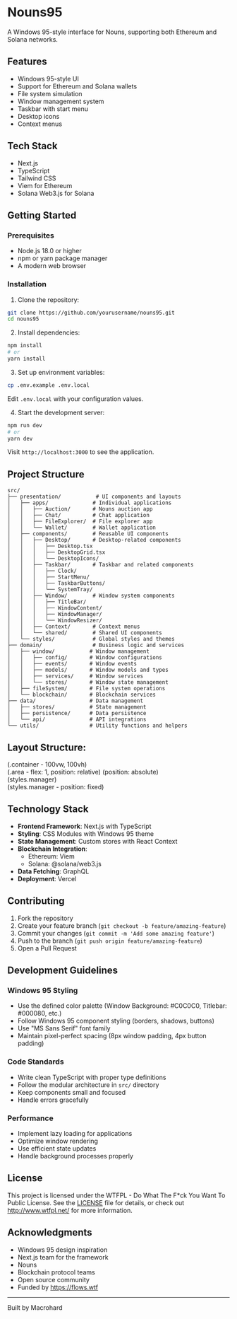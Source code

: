 # Nouns95

A Windows 95-style interface for Nouns, supporting both Ethereum and Solana networks.

## Features

- Windows 95-style UI
- Support for Ethereum and Solana wallets
- File system simulation
- Window management system
- Taskbar with start menu
- Desktop icons
- Context menus

## Tech Stack

- Next.js
- TypeScript
- Tailwind CSS
- Viem for Ethereum
- Solana Web3.js for Solana

## Getting Started

### Prerequisites
- Node.js 18.0 or higher
- npm or yarn package manager
- A modern web browser

### Installation

1. Clone the repository:
```bash
git clone https://github.com/yourusername/nouns95.git
cd nouns95
```

2. Install dependencies:
```bash
npm install
# or
yarn install
```

3. Set up environment variables:
```bash
cp .env.example .env.local
```
Edit `.env.local` with your configuration values.

4. Start the development server:
```bash
npm run dev
# or
yarn dev
```

Visit `http://localhost:3000` to see the application.

## Project Structure

```
src/
├── presentation/           # UI components and layouts
│   ├── apps/              # Individual applications
│   │   ├── Auction/       # Nouns auction app
│   │   ├── Chat/          # Chat application
│   │   ├── FileExplorer/  # File explorer app
│   │   └── Wallet/        # Wallet application
│   ├── components/        # Reusable UI components
│   │   ├── Desktop/       # Desktop-related components
│   │   │   ├── Desktop.tsx
│   │   │   ├── DesktopGrid.tsx
│   │   │   └── DesktopIcons/
│   │   ├── Taskbar/       # Taskbar and related components
│   │   │   ├── Clock/
│   │   │   ├── StartMenu/
│   │   │   ├── TaskbarButtons/
│   │   │   └── SystemTray/
│   │   ├── Window/        # Window system components
│   │   │   ├── TitleBar/
│   │   │   ├── WindowContent/
│   │   │   ├── WindowManager/
│   │   │   └── WindowResizer/
│   │   ├── Context/       # Context menus
│   │   └── shared/        # Shared UI components
│   └── styles/            # Global styles and themes
├── domain/                # Business logic and services
│   ├── window/           # Window management
│   │   ├── config/       # Window configurations
│   │   ├── events/       # Window events
│   │   ├── models/       # Window models and types
│   │   ├── services/     # Window services
│   │   └── stores/       # Window state management
│   ├── fileSystem/       # File system operations
│   └── blockchain/       # Blockchain services
├── data/                 # Data management
│   ├── stores/           # State management
│   ├── persistence/      # Data persistence
│   └── api/              # API integrations
└── utils/                # Utility functions and helpers
```

## Layout Structure:
<body>
  <Desktop> (.container - 100vw, 100vh)
    <div> (.area - flex: 1, position: relative)
      <DesktopGrid /> (position: absolute)
      <WindowManager>
        <div> (styles.manager)
          <Windows />
          <MiniAppManager>
            <div> (styles.manager - position: fixed)
              <MiniApp />
            </div>
          </MiniAppManager>
        </div>
      </WindowManager>
    </div>
    <Taskbar />
  </Desktop>
</body>

## Technology Stack

- **Frontend Framework**: Next.js with TypeScript
- **Styling**: CSS Modules with Windows 95 theme
- **State Management**: Custom stores with React Context
- **Blockchain Integration**: 
  - Ethereum: Viem
  - Solana: @solana/web3.js
- **Data Fetching**: GraphQL
- **Deployment**: Vercel

## Contributing

1. Fork the repository
2. Create your feature branch (`git checkout -b feature/amazing-feature`)
3. Commit your changes (`git commit -m 'Add some amazing feature'`)
4. Push to the branch (`git push origin feature/amazing-feature`)
5. Open a Pull Request

## Development Guidelines

### Windows 95 Styling
- Use the defined color palette (Window Background: #C0C0C0, Titlebar: #000080, etc.)
- Follow Windows 95 component styling (borders, shadows, buttons)
- Use "MS Sans Serif" font family
- Maintain pixel-perfect spacing (8px window padding, 4px button padding)

### Code Standards
- Write clean TypeScript with proper type definitions
- Follow the modular architecture in `src/` directory
- Keep components small and focused
- Handle errors gracefully

### Performance
- Implement lazy loading for applications
- Optimize window rendering
- Use efficient state updates
- Handle background processes properly

## License

This project is licensed under the WTFPL - Do What The F*ck You Want To Public License. 
See the [LICENSE](LICENSE) file for details, or check out http://www.wtfpl.net/ for more information.

## Acknowledgments

- Windows 95 design inspiration
- Next.js team for the framework
- Nouns
- Blockchain protocol teams
- Open source community
- Funded by https://flows.wtf

---

Built by Macrohard
